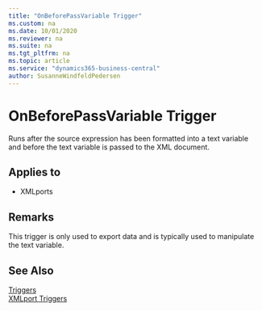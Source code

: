 ```yaml
---
title: "OnBeforePassVariable Trigger"
ms.custom: na
ms.date: 10/01/2020
ms.reviewer: na
ms.suite: na
ms.tgt_pltfrm: na
ms.topic: article
ms.service: "dynamics365-business-central"
author: SusanneWindfeldPedersen
---
```


# OnBeforePassVariable Trigger
Runs after the source expression has been formatted into a text variable and before the text variable is passed to the XML document.  
  
## Applies to  
- XMLports  
  
## Remarks  
 This trigger is only used to export data and is typically used to manipulate the text variable.  
  
## See Also  
 [Triggers](devenv-triggers.md)  
 [XMLport Triggers](devenv-xmlport-triggers.md)   